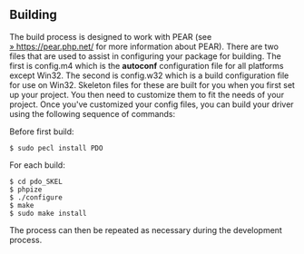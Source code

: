 Building
--------

The build process is designed to work with PEAR (see
<a href="https://pear.php.net/" class="link external">» https://pear.php.net/</a>
for more information about PEAR). There are two files that are used to
assist in configuring your package for building. The first is config.m4
which is the **autoconf** configuration file for all platforms except
Win32. The second is config.w32 which is a build configuration file for
use on Win32. Skeleton files for these are built for you when you first
set up your project. You then need to customize them to fit the needs of
your project. Once you've customized your config files, you can build
your driver using the following sequence of commands:

Before first build:

    $ sudo pecl install PDO

For each build:

    $ cd pdo_SKEL
    $ phpize
    $ ./configure
    $ make
    $ sudo make install

The process can then be repeated as necessary during the development
process.

